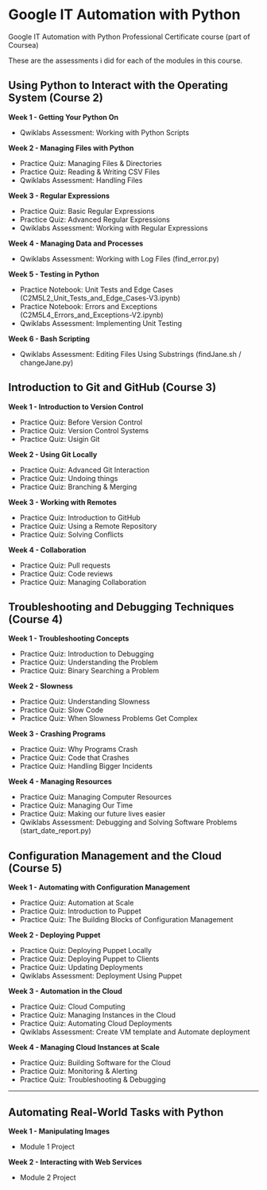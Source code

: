 # Google IT Automation with Python
Google IT Automation with Python Professional Certificate course (part of Coursea)

These are the assessments i did for each of the modules in this course.

## Using Python to Interact with the Operating System (Course 2)

**Week 1 - Getting Your Python On**
- Qwiklabs Assessment: Working with Python Scripts

**Week 2 - Managing Files with Python**
- Practice Quiz: Managing Files & Directories
- Practice Quiz: Reading & Writing CSV Files
- Qwiklabs Assessment: Handling Files

**Week 3 - Regular Expressions**
- Practice Quiz: Basic Regular Expressions
- Practice Quiz: Advanced Regular Expressions
- Qwiklabs Assessment: Working with Regular Expressions

**Week 4 - Managing Data and Processes**
- Qwiklabs Assessment: Working with Log Files (find_error.py)

**Week 5 - Testing in Python**
- Practice Notebook: Unit Tests and Edge Cases (C2M5L2_Unit_Tests_and_Edge_Cases-V3.ipynb)
- Practice Notebook: Errors and Exceptions (C2M5L4_Errors_and_Exceptions-V2.ipynb)
- Qwiklabs Assessment: Implementing Unit Testing

**Week 6 - Bash Scripting**
- Qwiklabs Assessment: Editing Files Using Substrings (findJane.sh / changeJane.py)


## Introduction to Git and GitHub (Course 3)

**Week 1 - Introduction to Version Control**
- Practice Quiz: Before Version Control
- Practice Quiz: Version Control Systems
- Practice Quiz: Usigin Git

**Week 2 - Using Git Locally** 
- Practice Quiz: Advanced Git Interaction
- Practice Quiz: Undoing things
- Practice Quiz: Branching & Merging

**Week 3 - Working with Remotes**
- Practice Quiz: Introduction to GitHub
- Practice Quiz: Using a Remote Repository
- Practice Quiz: Solving Conflicts

**Week 4 - Collaboration**
- Practice Quiz: Pull requests
- Practice Quiz: Code reviews
- Practice Quiz: Managing Collaboration

## Troubleshooting and Debugging Techniques (Course 4)

**Week 1 - Troubleshooting Concepts**
- Practice Quiz: Introduction to Debugging
- Practice Quiz: Understanding the Problem
- Practice Quiz: Binary Searching a Problem

**Week 2 - Slowness**
- Practice Quiz: Understanding Slowness
- Practice Quiz: Slow Code
- Practice Quiz: When Slowness Problems Get Complex

**Week 3 - Crashing Programs**
- Practice Quiz: Why Programs Crash
- Practice Quiz: Code that Crashes
- Practice Quiz: Handling Bigger Incidents

**Week 4 - Managing Resources**
- Practice Quiz: Managing Computer Resources
- Practice Quiz: Managing Our Time
- Practice Quiz: Making our future lives easier
- Qwiklabs Assessment: Debugging and Solving Software Problems (start_date_report.py)

## Configuration Management and the Cloud (Course 5)

**Week 1 - Automating with Configuration Management**
- Practice Quiz: Automation at Scale
- Practice Quiz: Introduction to Puppet
- Practice Quiz: The Building Blocks of Configuration Management

**Week 2 - Deploying Puppet**
- Practice Quiz: Deploying Puppet Locally
- Practice Quiz: Deploying Puppet to Clients
- Practice Quiz: Updating Deployments
- Qwiklabs Assessment: Deployment Using Puppet

**Week 3 - Automation in the Cloud**
- Practice Quiz: Cloud Computing
- Practice Quiz: Managing Instances in the Cloud
- Practice Quiz: Automating Cloud Deployments
- Qwiklabs Assessment: Create VM template and Automate deployment

**Week 4 - Managing Cloud Instances at Scale**
- Practice Quiz: Building Software for the Cloud
- Practice Quiz: Monitoring & Alerting
- Practice Quiz: Troubleshooting & Debugging

---

## Automating Real-World Tasks with Python

**Week 1 - Manipulating Images**
- Module 1 Project

**Week 2 - Interacting with Web Services**
- Module 2 Project

